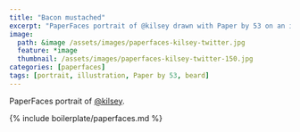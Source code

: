 ```yaml
---
title: "Bacon mustached"
excerpt: "PaperFaces portrait of @kilsey drawn with Paper by 53 on an iPad."
image: 
  path: &image /assets/images/paperfaces-kilsey-twitter.jpg 
  feature: *image
  thumbnail: /assets/images/paperfaces-kilsey-twitter-150.jpg
categories: [paperfaces]
tags: [portrait, illustration, Paper by 53, beard]
---
```


PaperFaces portrait of [@kilsey](https://twitter.com/kilsey).

{% include boilerplate/paperfaces.md %}
